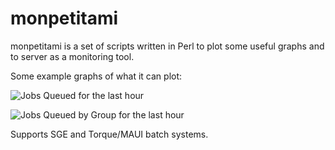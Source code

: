 monpetitami
===========

monpetitami is a set of scripts written in Perl to plot some useful
graphs and to server as a monitoring tool. 

Some example graphs of what it can plot:

![Jobs Queued for the last hour](https://raw.github.com/pelacables/monpetitami/master/jobs_queued_last_hour.png)

![Jobs Queued by Group for the last hour](https://raw.github.com/pelacables/monpetitami/master/jobs_queued_by_group_last_hour.png)

Supports SGE and Torque/MAUI batch systems.
